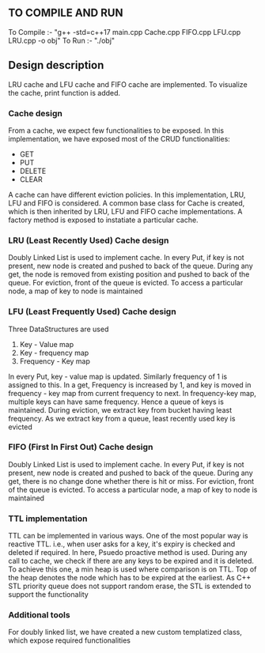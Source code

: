 ## TO COMPILE AND RUN
To Compile :- "g++ -std=c++17 main.cpp Cache.cpp FIFO.cpp LFU.cpp LRU.cpp -o obj"
To Run :- "./obj"

## Design description
LRU cache and LFU cache and FIFO cache are implemented.
To visualize the cache, print function is added.

### Cache design
From a cache, we expect few functionalities to be exposed.
In this implementation, we have exposed most of the CRUD functionalities:
* GET
* PUT
* DELETE
* CLEAR

A cache can have different eviction policies. In this implementation, LRU, LFU and FIFO is considered. 
A common base class for Cache is created, which is then inherited by LRU, LFU and FIFO cache implementations. 
A factory method is exposed to instatiate a particular cache.

### LRU (Least Recently Used) Cache design
Doubly Linked List is used to implement cache. 
In every Put, if key is not present, new node is created and pushed to back of the queue. 
During any get, the node is removed from existing position and pushed to back of the queue. 
For eviction, front of the queue is evicted. 
To access a particular node, a map of key to node is maintained

### LFU (Least Frequently Used) Cache design
Three DataStructures are used
1. Key - Value map
2. Key - frequency map
3. Frequency - Key map

In every Put, key - value map is updated. Similarly frequency of 1 is assigned to this. 
In a get, Frequency is increased by 1, and key is moved in frequency - key map from current frequency to next. 
In frequency-key map, multiple keys can have same frequency. Hence a queue of keys is maintained.
During eviction, we extract key from bucket having least frequency. As we extract key from a queue, least recently used key is evicted

### FIFO (First In First Out) Cache design
Doubly Linked List is used to implement cache. 
In every Put, if key is not present, new node is created and pushed to back of the queue. 
During any get, there is no change done whether there is hit or miss. 
For eviction, front of the queue is evicted. 
To access a particular node, a map of key to node is maintained

### TTL implementation
TTL can be implemented in various ways.
One of the most popular way is reactive TTL. i.e., when user asks for a key, it's expiry is checked and deleted if required. 
In here, Psuedo proactive method is used. During any call to cache, we check if there are any keys to be expired and it is deleted. 
To achieve this one, a min heap is used where comparison is on TTL. Top of the heap denotes the node which has to be expired at the earliest. 
As C++ STL priority queue does not support random erase, the STL is extended to support the functionality

### Additional tools
For doubly linked list, we have created a new custom templatized class, which expose required functionalities